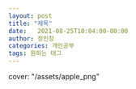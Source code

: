 ```yaml
---
layout: post
title: "제목"
date:   2021-08-25T10:04:00-00:00
author: 정인창
categories: 개인공부
tags: 원하는 태그
---
```


cover: "/assets/apple_png"